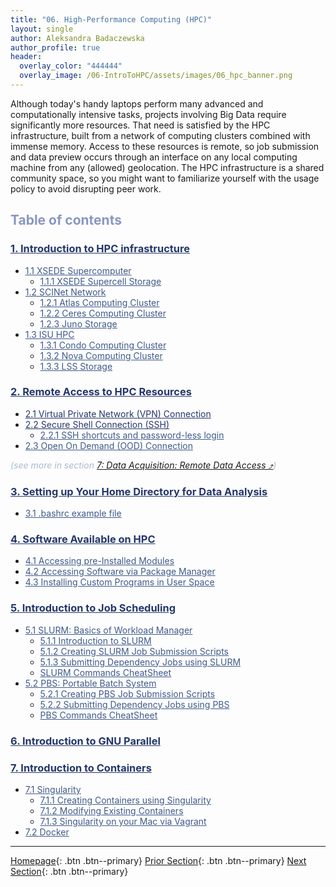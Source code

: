 ```yaml
---
title: "06. High-Performance Computing (HPC)"
layout: single
author: Aleksandra Badaczewska
author_profile: true
header:
  overlay_color: "444444"
  overlay_image: /06-IntroToHPC/assets/images/06_hpc_banner.png
---
```


Although today's handy laptops perform many advanced and computationally intensive tasks, projects involving Big Data require significantly more resources. That need is satisfied by the HPC infrastructure, built from a network of computing clusters combined with immense memory. Access to these resources is remote, so job submission and data preview occurs through an interface on any local computing machine from any (allowed) geolocation. The HPC infrastructure is a shared community space, so you might want to familiarize yourself with the usage policy to avoid disrupting peer work.


## <span style="color: #8997c1;">Table of contents</span>

### **<a href="01-HPC-NETWORKS/01-introduction-to-hpc-infrastructure" style="color: #24376b;">1. Introduction to HPC infrastructure</a>**
* <a href="01-HPC-NETWORKS/01-XSEDE/01-supercomputer-intro" style="color: #3f5a8a;">1.1 XSEDE Supercomputer</a>
  * <a href="01-HPC-NETWORKS/01-XSEDE/02-supercell-storage" style="color: #3f5a8a;">1.1.1 XSEDE Supercell Storage</a>
* <a href="01-HPC-NETWORKS/02-SCINET/01-scient-network-intro" style="color: #3f5a8a;">1.2 SCINet Network</a>
  * <a href="01-HPC-NETWORKS/02-SCINET/02-scinet-atlas-cluster" style="color: #3f5a8a;">1.2.1 Atlas Computing Cluster</a>
  * <a href="01-HPC-NETWORKS/02-SCINET/03-scinet-ceres-cluster" style="color: #3f5a8a;">1.2.2 Ceres Computing Cluster</a>
  * <a href="01-HPC-NETWORKS/02-SCINET/04-scinet-juno-storage" style="color: #3f5a8a;">1.2.3 Juno Storage</a>
* <a href="01-HPC-NETWORKS/03-ISUHPC/01-isu-hpc-intro" style="color: #3f5a8a;">1.3 ISU HPC</a>
  * <a href="01-HPC-NETWORKS/03-ISUHPC/02-isu-hpc-condo-cluster" style="color: #3f5a8a;">1.3.1 Condo Computing Cluster</a>
  * <a href="01-HPC-NETWORKS/03-ISUHPC/03-isu-hpc-nova-cluster" style="color: #3f5a8a;">1.3.2 Nova Computing Cluster</a>
  * <a href="01-HPC-NETWORKS/03-ISUHPC/04-isu-hpc-lss-storage" style="color: #3f5a8a;">1.3.3 LSS Storage</a>

### **<a href="02-FILE-ACCESS/01-remote-data-access" style="color: #24376b;">2. Remote Access to HPC Resources</a>**
* <a href="02-FILE-ACCESS/02-virtual-private-network" style="color: #24376b;">2.1 Virtual Private Network (VPN) Connection</a>
* <a href="02-FILE-ACCESS/03-secure-shell-connection" style="color: #24376b;">2.2 Secure Shell Connection (SSH)</a>
  * <a href="02-FILE-ACCESS/03A-ssh-shortcuts" style="color: #3f5a8a;">2.2.1 SSH shortcuts and password-less login</a>
* <a href="02-FILE-ACCESS/04-open-on-demand" style="color: #3f5a8a;">2.3 Open On Demand (OOD) Connection</a>

<span style="color: #a9bbd1;"><i>(see more in section <a href="https://datascience.101workbook.org/07-DataParsing/01-FILE-ACCESS/01-remote-data-access" target="_blank">7: Data Acquisition: Remote Data Access  ⤴</a>)</i></span>

### **<a href="03-HOME-DIRECTORY/00-setting-up-home-directory" style="color: #24376b;">3. Setting up Your Home Directory for Data Analysis</a>**
* <a href="03-HOME-DIRECTORY/01-bashrc" style="color: #3f5a8a;">3.1 .bashrc example file</a>

### **<a href="04-SOFTWARE/01-software-available-on-HPC" style="color: #24376b;">4. Software Available on HPC</a>**
* <a href="04-SOFTWARE/02-accessing-preinstalled-modules" style="color: #3f5a8a;">4.1 Accessing pre-Installed Modules</a>
* <a href="04-SOFTWARE/03-accessing-package-manager" style="color: #3f5a8a;">4.2 Accessing Software via Package Manager</a>
* <a href="04-SOFTWARE/04-installing-custom-programs" style="color: #3f5a8a;">4.3 Installing Custom Programs in User Space</a>

### **<a href="05-JOB-QUEUE/00-introduction-to-job-scheduling" style="color: #24376b;">5. Introduction to Job Scheduling</a>**
* <a href="05-JOB-QUEUE/01-SLURM/01-slurm-basics" style="color: #3f5a8a;">5.1 SLURM: Basics of Workload Manager</a>
  * <a href="05-JOB-QUEUE/01-SLURM/01-slurm-introduction" style="color: #3f5a8a;">5.1.1 Introduction to SLURM</a>
  * <a href="05-JOB-QUEUE/01-SLURM/03-slurm-1-tutorial-job-submission" style="color: #3f5a8a;">5.1.2 Creating SLURM Job Submission Scripts</a>
  * <a href="05-JOB-QUEUE/01-SLURM/04-slurm-2-tutorial-submitting-dependency-jobs" style="color: #3f5a8a;">5.1.3 Submitting Dependency Jobs using SLURM</a>
  * <a href="05-JOB-QUEUE/01-SLURM/02-slurm-cheatsheet" style="color: #3f5a8a;">SLURM Commands CheatSheet</a>
* <a href="05-JOB-QUEUE/02-PBS/01-pbs-basics" style="color: #3f5a8a;">5.2 PBS: Portable Batch System</a>
  * <a href="05-JOB-QUEUE/02-PBS/03-pbs-1-tutorial-job-submission" style="color: #3f5a8a;">5.2.1 Creating PBS Job Submission Scripts</a>
  * <a href="05-JOB-QUEUE/02-PBS/04-pbs-2-tutorial-submitting-dependency" style="color: #3f5a8a;">5.2.2 Submitting Dependency Jobs using PBS</a>
  * <a href="05-JOB-QUEUE/02-PBS/02-pbs-cheatsheet" style="color: #3f5a8a;">PBS Commands CheatSheet</a>

### **<a href="06-PARALLEL/01-introduction-to-gnu-parallel" style="color: #24376b;">6. Introduction to GNU Parallel</a>**

### **<a href="07-CONTAINERS/00-introduction-to-containers" style="color: #24376b;">7. Introduction to Containers</a>**
* <a href="07-CONTAINERS/01-SINGULARITY/01-singularity-basics" style="color: #3f5a8a;">7.1 Singularity</a>
  * <a href="07-CONTAINERS/01-SINGULARITY/02-singularity-1-tutorial-creating-containers" style="color: #3f5a8a;">7.1.1 Creating Containers using Singularity</a>
  * <a href="07-CONTAINERS/01-SINGULARITY/03-singularity-2-tutorial-modyfying-containers" style="color: #3f5a8a;">7.1.2 Modifying Existing Containers</a>
  * <a href="07-CONTAINERS/01-SINGULARITY/04-singularity-3-tutorial-vagrant" style="color: #3f5a8a;">7.1.3 Singularity on your Mac via Vagrant</a>
* <a href="07-CONTAINERS/02-DOCKER/01-docker-basics" style="color: #3f5a8a;">7.2 Docker</a>


---

[Homepage](../index.md){: .btn  .btn--primary}
[Prior Section](../05-IntroToProgramming/00-IntroToProgramming-LandingPage){: .btn  .btn--primary}
[Next Section](../07-DataParsing/00-DataParsing-LandingPage){: .btn  .btn--primary}
